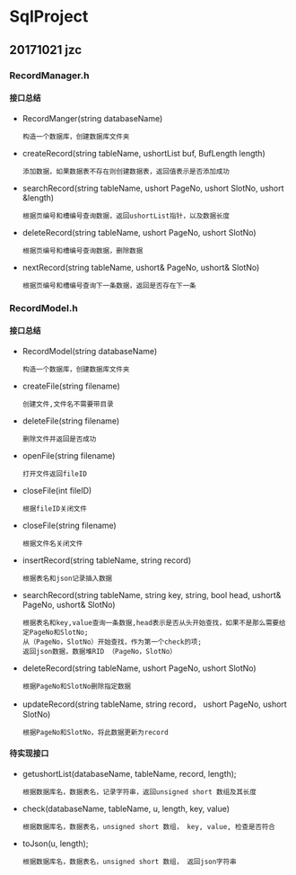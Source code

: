 # SqlProject

## 20171021 jzc

### RecordManager.h

####  接口总结
 *  RecordManger(string databaseName)   
       
        构造一个数据库，创建数据库文件夹

 *  createRecord(string tableName, ushortList buf, BufLength length)  
       
        添加数据，如果数据表不存在则创建数据表，返回值表示是否添加成功

 *  searchRecord(string tableName, ushort PageNo, ushort SlotNo, ushort &length)
       
        根据页编号和槽编号查询数据，返回ushortList指针，以及数据长度

 *  deleteRecord(string tableName, ushort PageNo, ushort SlotNo)
       
        根据页编号和槽编号查询数据，删除数据

 *  nextRecord(string tableName, ushort& PageNo, ushort& SlotNo)
       
        根据页编号和槽编号查询下一条数据，返回是否存在下一条
 

### RecordModel.h


####  接口总结
 *  RecordModel(string databaseName)   
       
        构造一个数据库，创建数据库文件夹

 *  createFile(string filename)
       
        创建文件,文件名不需要带目录

 *  deleteFile(string filename)
       
        删除文件并返回是否成功

 *  openFile(string filename)
       
        打开文件返回fileID

 *  closeFile(int fileID)
    
        根据fileID关闭文件

 *  closeFile(string filename)
       
        根据文件名关闭文件

 *  insertRecord(string tableName, string record)
       
        根据表名和json记录插入数据

 *  searchRecord(string tableName, string key, string, bool head, ushort& PageNo, ushort& SlotNo)
        
        根据表名和key,value查询一条数据,head表示是否从头开始查找，如果不是那么需要给定PageNo和SlotNo;
        从（PageNo，SlotNo）开始查找，作为第一个check的项;
        返回json数据，数据堆RID （PageNo，SlotNo）

 *  deleteRecord(string tableName, ushort PageNo, ushort SlotNo)
        
        根据PageNo和SlotNo删除指定数据

 *  updateRecord(string tableName, string record， ushort PageNo, ushort SlotNo)
        
        根据PageNo和SlotNo，将此数据更新为record
 
####  待实现接口
 *  getushortList(databaseName, tableName, record, length); 
       
        根据数据库名，数据表名，记录字符串，返回unsigned short 数组及其长度

 *  check(databaseName, tableName, u, length, key, value)
        
        根据数据库名，数据表名，unsigned short 数组， key, value, 检查是否符合

 *  toJson(u, length);

        根据数据库名，数据表名，unsigned short 数组， 返回json字符串
